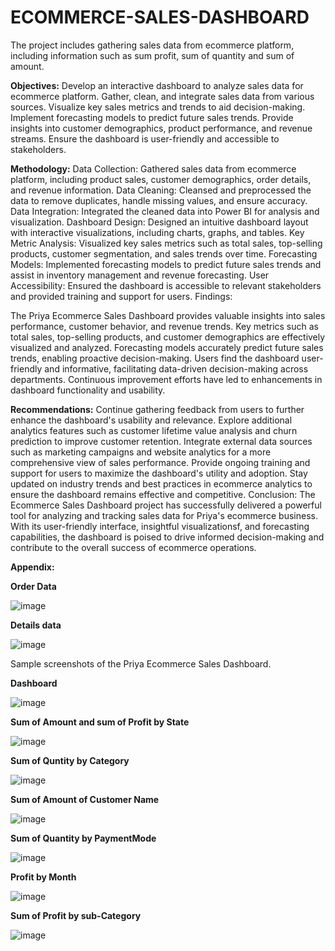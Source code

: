 # ECOMMERCE-SALES-DASHBOARD
The project includes gathering sales data from ecommerce platform, including information such as sum profit, sum of quantity and sum of amount.

**Objectives:**
Develop an interactive dashboard to analyze sales data for ecommerce platform.
Gather, clean, and integrate sales data from various sources.
Visualize key sales metrics and trends to aid decision-making.
Implement forecasting models to predict future sales trends.
Provide insights into customer demographics, product performance, and revenue streams.
Ensure the dashboard is user-friendly and accessible to stakeholders.

**Methodology:**
Data Collection: Gathered sales data from ecommerce platform, including product sales, customer demographics, order details, and revenue information.
Data Cleaning: Cleansed and preprocessed the data to remove duplicates, handle missing values, and ensure accuracy.
Data Integration: Integrated the cleaned data into Power BI for analysis and visualization.
Dashboard Design: Designed an intuitive dashboard layout with interactive visualizations, including charts, graphs, and tables.
Key Metric Analysis: Visualized key sales metrics such as total sales, top-selling products, customer segmentation, and sales trends over time.
Forecasting Models: Implemented forecasting models to predict future sales trends and assist in inventory management and revenue forecasting.
User Accessibility: Ensured the dashboard is accessible to relevant stakeholders and provided training and support for users.
Findings:

The Priya Ecommerce Sales Dashboard provides valuable insights into sales performance, customer behavior, and revenue trends.
Key metrics such as total sales, top-selling products, and customer demographics are effectively visualized and analyzed.
Forecasting models accurately predict future sales trends, enabling proactive decision-making.
Users find the dashboard user-friendly and informative, facilitating data-driven decision-making across departments.
Continuous improvement efforts have led to enhancements in dashboard functionality and usability.

**Recommendations:**
Continue gathering feedback from users to further enhance the dashboard's usability and relevance.
Explore additional analytics features such as customer lifetime value analysis and churn prediction to improve customer retention.
Integrate external data sources such as marketing campaigns and website analytics for a more comprehensive view of sales performance.
Provide ongoing training and support for users to maximize the dashboard's utility and adoption.
Stay updated on industry trends and best practices in ecommerce analytics to ensure the dashboard remains effective and competitive.
Conclusion:
The Ecommerce Sales Dashboard project has successfully delivered a powerful tool for analyzing and tracking sales data for Priya's ecommerce business. With its user-friendly interface, insightful visualizationsf, and forecasting capabilities, the dashboard is poised to drive informed decision-making and contribute to the overall success of ecommerce operations.

**Appendix:**

**Order Data**

![image](https://github.com/Priya30jan/PRIYA-ECOMMERCE-SALES-DASHBOARD/assets/127383717/a69156f5-b563-4faa-8e46-07f103860120)

**Details data**

![image](https://github.com/Priya30jan/PRIYA-ECOMMERCE-SALES-DASHBOARD/assets/127383717/a1992923-ced3-42ab-9ea6-f41f8acd1ff3)

Sample screenshots of the Priya Ecommerce Sales Dashboard.

**Dashboard**


![image](https://github.com/Priya30jan/PRIYA-ECOMMERCE-SALES-DASHBOARD/assets/127383717/f798111c-55c2-4496-9ddb-c756308653db)

**Sum of Amount and sum of Profit by State**

![image](https://github.com/Priya30jan/PRIYA-ECOMMERCE-SALES-DASHBOARD/assets/127383717/7d8d7763-b803-460c-bab2-5813578e7959)

**Sum of Quntity by Category**

![image](https://github.com/Priya30jan/PRIYA-ECOMMERCE-SALES-DASHBOARD/assets/127383717/5b74f5e5-f2c6-44ad-82fb-ab250e253ad9)

**Sum of Amount of Customer Name**

![image](https://github.com/Priya30jan/PRIYA-ECOMMERCE-SALES-DASHBOARD/assets/127383717/11f6a99d-9ea1-4078-b32d-a98a4b7e6168)

**Sum of Quantity by PaymentMode**

![image](https://github.com/Priya30jan/PRIYA-ECOMMERCE-SALES-DASHBOARD/assets/127383717/0156315d-1e73-494d-bc01-9a59666b5db0)

**Profit by Month**

![image](https://github.com/Priya30jan/PRIYA-ECOMMERCE-SALES-DASHBOARD/assets/127383717/ea9eae8f-06ef-44bf-8073-04ace1af07fd)

**Sum of Profit by sub-Category**

![image](https://github.com/Priya30jan/PRIYA-ECOMMERCE-SALES-DASHBOARD/assets/127383717/c995e2aa-eecd-4d37-8b37-61caf1668408)




